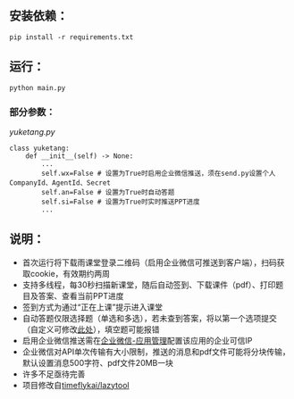安装依赖：
--
```shell
pip install -r requirements.txt 
```

运行：
--
```shell
python main.py
```

### 部分参数：
*yuketang.py*
```shell
class yuketang:
    def __init__(self) -> None:
        ...
        self.wx=False # 设置为True时启用企业微信推送，须在send.py设置个人CompanyId、AgentId、Secret
        self.an=False # 设置为True时自动答题
        self.si=False # 设置为True时实时推送PPT进度
        ...
```

说明：
--
 - 首次运行将下载雨课堂登录二维码（启用企业微信可推送到客户端），扫码获取cookie，有效期约两周<br>
 - 支持多线程，每30秒扫描新课堂，随后自动签到、下载课件（pdf）、打印题目及答案、查看当前PPT进度<br>
 - 签到方式为通过“正在上课”提示进入课堂<br>
 - 自动答题仅限选择题（单选和多选），若未查到答案，将以第一个选项提交（自定义可修改[此处](https://github.com/thuhollow2/Hetangyuketang/blob/main/yuketang.py#L239-L240)），填空题可能报错<br>
 - 启用企业微信推送需在[企业微信-应用管理](https://work.weixin.qq.com/wework_admin/frame#apps)配置该应用的企业可信IP<br>
 - 企业微信对API单次传输有大小限制，推送的消息和pdf文件可能将分块传输，默认设置消息500字符、pdf文件20MB一块<br>
 - 许多不足亟待完善<br>
 - 项目修改自[timeflykai/lazytool](https://github.com/timeflykai/lazytool/tree/main)
